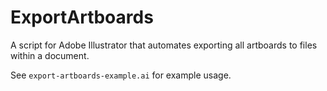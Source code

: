 ExportArtboards
===============

A script for Adobe Illustrator that automates exporting all artboards to files within a document.

See `export-artboards-example.ai` for example usage.